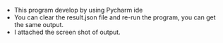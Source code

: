 * This program develop by using Pycharm ide
* You can clear the result.json file and re-run the program, you can get the same output.
* I attached the screen shot of output.
